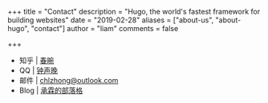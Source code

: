+++
title = "Contact"
description = "Hugo, the world's fastest framework for building websites"
date = "2019-02-28"
aliases = ["about-us", "about-hugo", "contact"]
author = "liam"
comments = false

+++

- 知乎 | [春晼](https://www.zhihu.com/people/zhongcl-jiang)
- QQ   | [钟声晚](tencent://message/?uin=545659205&Site=&Menu=yes)
- 邮件 | [chlzhong@outlook.com](mailto:chlzhong@outlook.com)
- Blog | [承霖的部落格](https://liam-zhong.github.io/)
